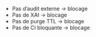 - Pas d’audit externe → blocage
- Pas de XAI → blocage
- Pas de purge TTL → blocage
- Pas de CI bloquante → blocage
